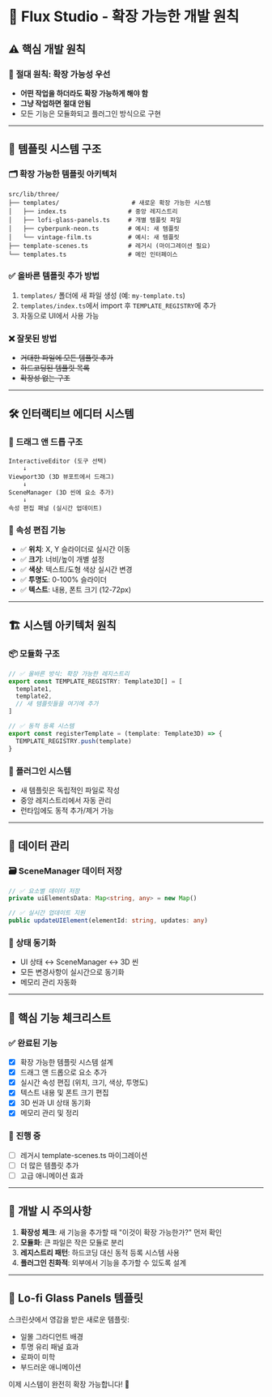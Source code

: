 # 🚀 Flux Studio - 확장 가능한 개발 원칙

## ⚠️ 핵심 개발 원칙

### 🎯 **절대 원칙: 확장 가능성 우선**
- **어떤 작업을 하더라도 확장 가능하게 해야 함**
- **그냥 작업하면 절대 안됨**
- 모든 기능은 모듈화되고 플러그인 방식으로 구현

---

## 📁 템플릿 시스템 구조

### 🗂️ **확장 가능한 템플릿 아키텍처**

```
src/lib/three/
├── templates/                    # 새로운 확장 가능한 시스템
│   ├── index.ts                 # 중앙 레지스트리
│   ├── lofi-glass-panels.ts     # 개별 템플릿 파일
│   ├── cyberpunk-neon.ts        # 예시: 새 템플릿
│   └── vintage-film.ts          # 예시: 새 템플릿
├── template-scenes.ts           # 레거시 (마이그레이션 필요)
└── templates.ts                 # 메인 인터페이스
```

### ✅ **올바른 템플릿 추가 방법**
1. `templates/` 폴더에 새 파일 생성 (예: `my-template.ts`)
2. `templates/index.ts`에서 import 후 `TEMPLATE_REGISTRY`에 추가
3. 자동으로 UI에서 사용 가능

### ❌ **잘못된 방법**
- ~~거대한 파일에 모든 템플릿 추가~~
- ~~하드코딩된 템플릿 목록~~
- ~~확장성 없는 구조~~

---

## 🛠️ 인터랙티브 에디터 시스템

### 🎨 **드래그 앤 드롭 구조**
```
InteractiveEditor (도구 선택) 
    ↓
Viewport3D (3D 뷰포트에서 드래그)
    ↓  
SceneManager (3D 씬에 요소 추가)
    ↓
속성 편집 패널 (실시간 업데이트)
```

### 🔧 **속성 편집 기능**
- ✅ **위치**: X, Y 슬라이더로 실시간 이동
- ✅ **크기**: 너비/높이 개별 설정
- ✅ **색상**: 텍스트/도형 색상 실시간 변경
- ✅ **투명도**: 0-100% 슬라이더
- ✅ **텍스트**: 내용, 폰트 크기 (12-72px)

---

## 🏗️ 시스템 아키텍처 원칙

### 📦 **모듈화 구조**
```typescript
// ✅ 올바른 방식: 확장 가능한 레지스트리
export const TEMPLATE_REGISTRY: Template3D[] = [
  template1,
  template2,
  // 새 템플릿들을 여기에 추가
]

// ✅ 동적 등록 시스템
export const registerTemplate = (template: Template3D) => {
  TEMPLATE_REGISTRY.push(template)
}
```

### 🔌 **플러그인 시스템**
- 새 템플릿은 독립적인 파일로 작성
- 중앙 레지스트리에서 자동 관리
- 런타임에도 동적 추가/제거 가능

---

## 💾 데이터 관리

### 🗃️ **SceneManager 데이터 저장**
```typescript
// ✅ 요소별 데이터 저장
private uiElementsData: Map<string, any> = new Map()

// ✅ 실시간 업데이트 지원
public updateUIElement(elementId: string, updates: any)
```

### 🔄 **상태 동기화**
- UI 상태 ↔ SceneManager ↔ 3D 씬
- 모든 변경사항이 실시간으로 동기화
- 메모리 관리 자동화

---

## 🎯 핵심 기능 체크리스트

### ✅ **완료된 기능**
- [x] 확장 가능한 템플릿 시스템 설계
- [x] 드래그 앤 드롭으로 요소 추가
- [x] 실시간 속성 편집 (위치, 크기, 색상, 투명도)
- [x] 텍스트 내용 및 폰트 크기 편집
- [x] 3D 씬과 UI 상태 동기화
- [x] 메모리 관리 및 정리

### 🚧 **진행 중**
- [ ] 레거시 template-scenes.ts 마이그레이션
- [ ] 더 많은 템플릿 추가
- [ ] 고급 애니메이션 효과

---

## 🚨 **개발 시 주의사항**

1. **확장성 체크**: 새 기능을 추가할 때 "이것이 확장 가능한가?" 먼저 확인
2. **모듈화**: 큰 파일은 작은 모듈로 분리
3. **레지스트리 패턴**: 하드코딩 대신 동적 등록 시스템 사용
4. **플러그인 친화적**: 외부에서 기능을 추가할 수 있도록 설계

---

## 🎨 **Lo-fi Glass Panels 템플릿**
스크린샷에서 영감을 받은 새로운 템플릿:
- 일몰 그라디언트 배경
- 투명 유리 패널 효과
- 로파이 미학
- 부드러운 애니메이션

이제 시스템이 완전히 확장 가능합니다! 🚀
